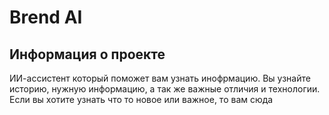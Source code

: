 # Brend AI

## Информация о проекте

ИИ-ассистент который поможет вам узнать инофрмацию. Вы узнайте историю, нужную информацию, а так же важные отличия и технологии. Если вы хотите узнать что то новое или важное, то вам сюда